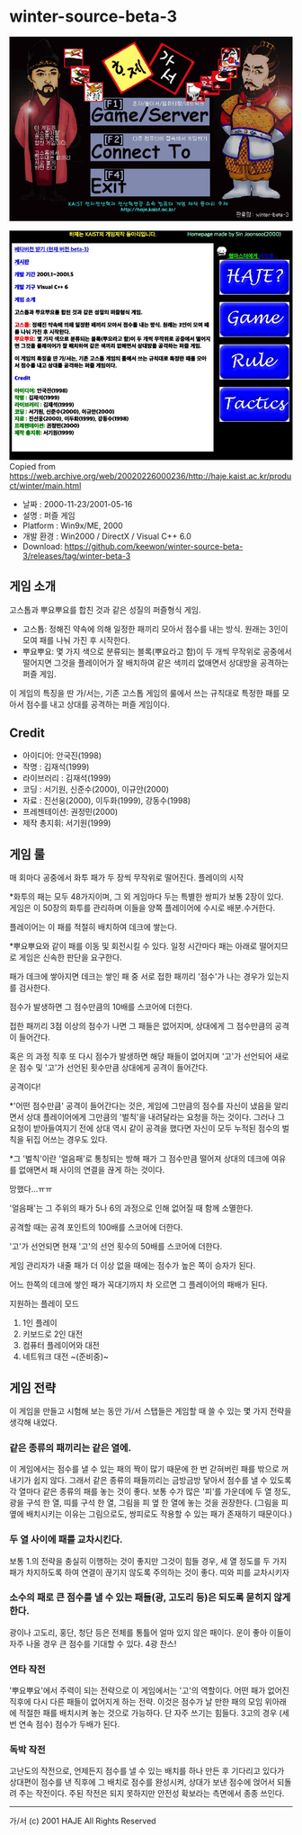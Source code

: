 # winter-source-beta-3

![Screenshot of Game Menu](screenshots/menu.jpg)

![Screenshot of Homepage](screenshots/homepage.jpg)
Copied from https://web.archive.org/web/20020226000236/http://haje.kaist.ac.kr/product/winter/main.html

 * 날짜 : 2000-11-23/2001-05-16
 * 설명 : 퍼즐 게임
 * Platform : Win9x/ME, 2000
 * 개발 환경 : Win2000 / DirectX / Visual C++ 6.0
 * Download: https://github.com/keewon/winter-source-beta-3/releases/tag/winter-beta-3

## 게임 소개

고스톱과 뿌요뿌요를 합친 것과 같은 성질의 퍼즐형식 게임.

 * 고스톱: 정해진 약속에 의해 일정한 패끼리 모아서 점수를 내는 방식. 원래는 3인이 모여 패를 나눠 가진 후 시작한다.
 * 뿌요뿌요: 몇 가지 색으로 분류되는 블록(뿌요라고 함)이 두 개씩 무작위로 공중에서 떨어지면 그것을 플레이어가 잘 배치하여 같은 색끼리 없애면서 상대방을 공격하는 퍼즐 게임.

이 게임의 특징을 딴 가/서는, 기존 고스톱 게임의 룰에서 쓰는 규칙대로 특정한 패를 모아서 점수를 내고 상대를 공격하는 퍼즐 게임이다.

## Credit

 * 아이디어: 안국진(1998)
 * 작명 : 김재석(1999)
 * 라이브러리 : 김재석(1999)
 * 코딩 : 서기원, 신준수(2000), 이규안(2000)
 * 자료 : 진선웅(2000), 이두화(1999), 강동수(1998)
 * 프레젠테이션: 권정민(2000)
 * 제작 총지휘: 서기원(1999)

## 게임 룰

매 회마다 공중에서 화투 패가 두 장씩 무작위로 떨어진다.
플레이의 시작

*화투의 패는 모두 48가지이며, 그 외 게임마다 두는 특별한 쌍피가 보통 2장이 있다. 게임은 이 50장의 화투를 관리하며 이들을 양쪽 플레이어에 수시로 배분.수거한다.

플레이어는 이 패를 적절히 배치하여 데크에 쌓는다.

*뿌요뿌요와 같이 패를 이동 및 회전시킬 수 있다. 일정 시간마다 패는 아래로 떨어지므로 게임은 신속한 판단을 요구한다.

패가 데크에 쌓아지면 데크는 쌓인 패 중 서로 접한 패끼리 '점수'가 나는 경우가 있는지를 검사한다.

점수가 발생하면 그 점수만큼의 10배를 스코어에 더한다.

접한 패끼리 3점 이상의 점수가 나면 그 패들은 없어지며, 상대에게 그 점수만큼의 공격이 들어간다.

혹은 의 과정 직후 또 다시 점수가 발생하면 해당 패들이 없어지며 '고'가 선언되어 새로운 점수 및 '고'가 선언된 횟수만큼 상대에게 공격이 들어간다.

공격이다!

*'어떤 점수만큼' 공격이 들어간다는 것은, 게임에 그만큼의 점수를 자신이 냈음을 알리면서 상대 플레이어에게 그만큼의 '벌칙'을 내려달라는 요청을 하는 것이다. 그러나 그 요청이 받아들여지기 전에 상대 역시 같이 공격을 했다면 자신이 모두 누적된 점수의 벌칙을 뒤집 어쓰는 경우도 있다.

*그 '벌칙'이란 '얼음패'로 통칭되는 방해 패가 그 점수만큼 떨어져 상대의 데크에 여유를 없애면서 패 사이의 연결을 끊게 하는 것이다.

망했다...ㅠㅠ

'얼음패'는 그 주위의 패가 5나 6의 과정으로 인해 없어질 때 함께 소멸한다.

공격할 때는 공격 포인트의 100배를 스코어에 더한다.

'고'가 선언되면 현재 '고'의 선언 횟수의 50배를 스코어에 더한다.

게임 관리자가 내줄 패가 더 이상 없을 때에는 점수가 높은 쪽이 승자가 된다.

어느 한쪽의 데크에 쌓인 패가 꼭대기까지 차 오르면 그 플레이어의 패배가 된다.

지원하는 플레이 모드

1. 1인 플레이
2. 키보드로 2인 대전
3. 컴퓨터 플레이어와 대전
4. 네트워크 대전 ~(준비중)~

## 게임 전략

이 게임을 만들고 시험해 보는 동안 가/서 스탭들은 게임할 때 쓸 수 있는 몇 가지 전략을 생각해 내었다.

### 같은 종류의 패끼리는 같은 열에.

이 게임에서는 점수를 낼 수 있는 패의 짝이 많기 때문에 한 번 갇혀버린 패를 밖으로 꺼내기가 쉽지 않다. 그래서 같은 종류의 패들끼리는 금방금방 닿아서 점수를 낼 수 있도록 각 열마다 같은 종류의 패를 놓는 것이 좋다. 보통 수가 많은 '피'를 가운데에 두 열 정도, 광을 구석 한 열, 띠를 구석 한 열, 그림을 피 옆 한 열에 놓는 것을 권장한다. (그림을 피 옆에 배치시키는 이유는 그림으로도, 쌍피로도 작용할 수 있는 패가 존재하기 때문이다.)

### 두 열 사이에 패를 교차시킨다.
보통 1.의 전략을 충실히 이행하는 것이 좋지만 그것이 힘들 경우, 세 열 정도를 두 가지 패가 차지하도록 하여 연결이 끊기지 않도록 주의하는 것이 좋다.
띠와 피를 교차시키자

### 소수의 패로 큰 점수를 낼 수 있는 패들(광, 고도리 등)은 되도록 묻히지 않게 한다.
광이나 고도리, 홍단, 청단 등은 전체를 통틀어 얼마 있지 않은 패이다. 운이 좋아 이들이 자주 나올 경우 큰 점수를 기대할 수 있다.
4광 찬스!

### 연타 작전
'뿌요뿌요'에서 주력이 되는 전략으로 이 게임에서는 '고'의 역할이다. 어떤 패가 없어진 직후에 다시 다른 패들이 없어지게 하는 전략. 이것은 점수가 날 만한 패의 모임 위아래에 적절한 패를 배치시켜 놓는 것으로 가능하다. 단 자주 쓰기는 힘들다. 3고의 경우 (세번 연속 점수) 점수가 두배가 된다.

### 독박 작전
고난도의 작전으로, 언제든지 점수를 낼 수 있는 배치를 하나 만든 후 기다리고 있다가 상대편이 점수를 낸 직후에 그 배치로 점수를 완성시켜, 상대가 보낸 점수에 얹어서 되돌려 주는 작전이다. 주된 작전은 되지 못하지만 안전성 확보라는 측면에서 종종 쓰인다.

---
가/서 (c) 2001 HAJE All Rights Reserved
